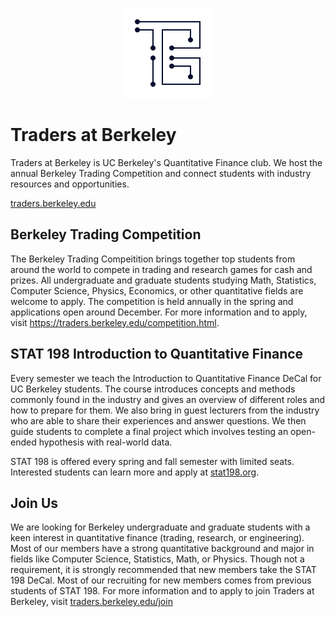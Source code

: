 <p align="center"><a target="_blank" href="https://traders.berkeley.edu/"><img src="logo_with_background.png" alt="Traders at Berkeley Logo"></a></p>

# Traders at Berkeley
Traders at Berkeley is UC Berkeley's Quantitative Finance club. We host the annual Berkeley Trading Competition and connect students with industry resources and opportunities.

[traders.berkeley.edu](https://traders.berkeley.edu/)

## Berkeley Trading Competition
The Berkeley Trading Compeitition brings together top students from around the world to compete in trading and research games for cash and prizes. All undergraduate and graduate students studying Math, Statistics, Computer Science, Physics, Economics, or other quantitative fields are welcome to apply. The competition is held annually in the spring and applications open around December. For more information and to apply, visit https://traders.berkeley.edu/competition.html.

## STAT 198 Introduction to Quantitative Finance
Every semester we teach the Introduction to Quantitative Finance DeCal for UC Berkeley students. The course introduces concepts and methods commonly found in the industry and gives an overview of different roles and how to prepare for them. We also bring in guest lecturers from the industry who are able to share their experiences and answer questions. We then guide students to complete a final project which involves testing an open-ended hypothesis with real-world data.

STAT 198 is offered every spring and fall semester with limited seats. Interested students can learn more and apply at [stat198.org](https://stat198.org/). 

## Join Us
We are looking for Berkeley undergraduate and graduate students with a keen interest in quantitative finance (trading, research, or engineering). Most of our members have a strong quantitative background and major in fields like Computer Science, Statistics, Math, or Physics. Though not a requirement, it is strongly recommended that new members take the STAT 198 DeCal. Most of our recruiting for new members comes from previous students of STAT 198. For more information and to apply to join Traders at Berkeley, visit [traders.berkeley.edu/join](https://traders.berkeley.edu/join.html)
